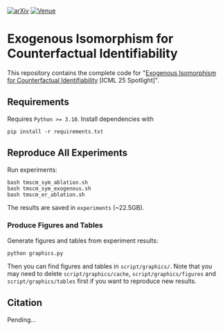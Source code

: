 [![arXiv](https://img.shields.io/badge/arXiv-2505.xxxxx-b31b1b.svg)](.)
[![Venue](https://img.shields.io/badge/venue-ICML_2025-darkblue)](.)

# Exogenous Isomorphism for Counterfactual Identifiability

This repository contains the complete code for "[Exogenous Isomorphism for Counterfactual Identifiability](.) [ICML 25 Spotlight]".

## Requirements

Requires `Python >= 3.10`. Install dependencies with

```shell
pip install -r requirements.txt
```

## Reproduce All Experiments

Run experiments:

```shell
bash tmscm_sym_ablation.sh
bash tmscm_sym_exogenous.sh
bash tmscm_er_ablation.sh
```

The results are saved in `experiments` (~22.5GB).

### Produce Figures and Tables

Generate figures and tables from experiment results:

```shell
python graphics.py
```

Then you can find figures and tables in `script/graphics/`. Note that you may need to delete `script/graphics/cache`, `script/graphics/figures` and `script/graphics/tables` first if you want to reproduce new results.

## Citation

Pending...

```bib
```
